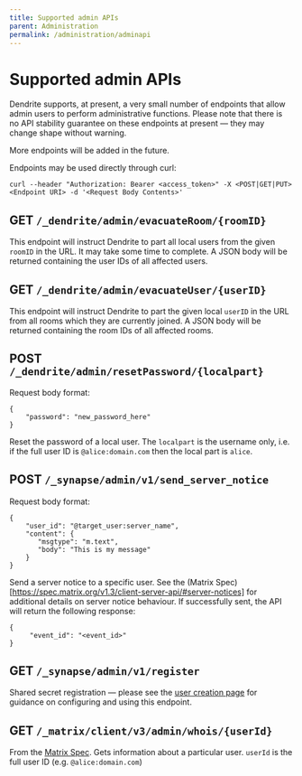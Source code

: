 ```yaml
---
title: Supported admin APIs
parent: Administration
permalink: /administration/adminapi
---
```


# Supported admin APIs

Dendrite supports, at present, a very small number of endpoints that allow
admin users to perform administrative functions. Please note that there is no
API stability guarantee on these endpoints at present — they may change shape
without warning.

More endpoints will be added in the future.

Endpoints may be used directly through curl:

```
curl --header "Authorization: Bearer <access_token>" -X <POST|GET|PUT> <Endpoint URI> -d '<Request Body Contents>'
```

## GET `/_dendrite/admin/evacuateRoom/{roomID}`

This endpoint will instruct Dendrite to part all local users from the given `roomID`
in the URL. It may take some time to complete. A JSON body will be returned containing
the user IDs of all affected users.

## GET `/_dendrite/admin/evacuateUser/{userID}`

This endpoint will instruct Dendrite to part the given local `userID` in the URL from
all rooms which they are currently joined. A JSON body will be returned containing
the room IDs of all affected rooms.

## POST `/_dendrite/admin/resetPassword/{localpart}`

Request body format:

```
{
    "password": "new_password_here"
}
```

Reset the password of a local user. The `localpart` is the username only, i.e. if
the full user ID is `@alice:domain.com` then the local part is `alice`.

## POST `/_synapse/admin/v1/send_server_notice`

Request body format:
```
{
    "user_id": "@target_user:server_name",
    "content": {
       "msgtype": "m.text",
       "body": "This is my message"
    }
}
```

Send a server notice to a specific user. See the (Matrix Spec)[https://spec.matrix.org/v1.3/client-server-api/#server-notices] for additional details on server notice behaviour.
If successfully sent, the API will return the following response:

```
{
     "event_id": "<event_id>"
}
```

## GET `/_synapse/admin/v1/register`

Shared secret registration — please see the [user creation page](createusers) for
guidance on configuring and using this endpoint.

## GET `/_matrix/client/v3/admin/whois/{userId}`

From the [Matrix Spec](https://spec.matrix.org/v1.3/client-server-api/#get_matrixclientv3adminwhoisuserid). 
Gets information about a particular user. `userId` is the full user ID (e.g. `@alice:domain.com`)
